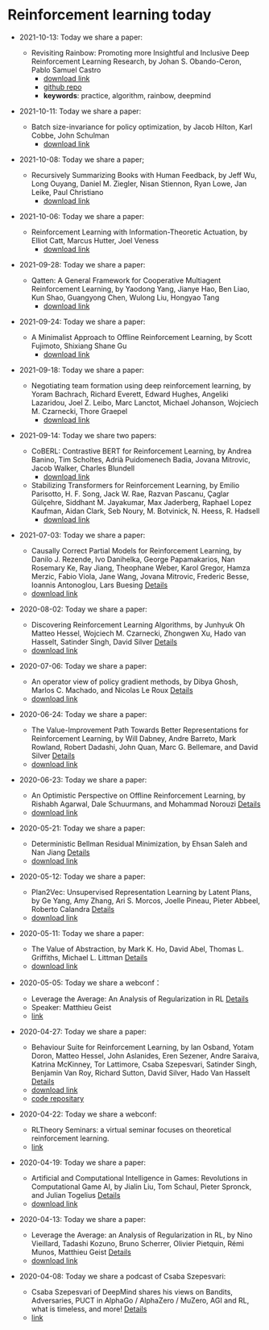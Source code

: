 # Reinforcement learning today

- 2021-10-13: Today we share a paper:
  - Revisiting Rainbow: Promoting more Insightful and Inclusive Deep Reinforcement Learning Research, by Johan S. Obando-Ceron, Pablo Samuel Castro
    - [download link](https://arxiv.org/pdf/2011.14826)
    - [github repo](https://github.com/JohanSamir/revisiting_rainbow)
    - **keywords**: practice, algorithm, rainbow, deepmind
- 2021-10-11: Today we share a paper:
  - Batch size-invariance for policy optimization, by Jacob Hilton, Karl Cobbe, John Schulman
    - [download link](https://arxiv.org/pdf/2110.00641.pdf)
- 2021-10-08: Today we share a paper;
  - Recursively Summarizing Books with Human Feedback, by Jeff Wu, Long Ouyang, Daniel M. Ziegler, Nisan Stiennon, Ryan Lowe, Jan Leike, Paul Christiano
    - [download link](https://arxiv.org/pdf/2109.10862.pdf)
- 2021-10-06: Today we share a paper:
  - Reinforcement Learning with Information-Theoretic Actuation, by Elliot Catt, Marcus Hutter, Joel Veness
    - [download link](https://arxiv.org/pdf/2109.15147.pdf)
- 2021-09-28: Today we share a paper:
  - Qatten: A General Framework for Cooperative Multiagent Reinforcement Learning, by Yaodong Yang, Jianye Hao, Ben Liao, Kun Shao, Guangyong Chen, Wulong Liu, Hongyao Tang
    - [download link](https://arxiv.org/pdf/2002.03939.pdf)
- 2021-09-24: Today we share a paper:
  - A Minimalist Approach to Offline Reinforcement Learning, by Scott Fujimoto, Shixiang Shane Gu
    - [download link](https://arxiv.org/pdf/2106.06860.pdf)
- 2021-09-18: Today we share a paper:
  - Negotiating team formation using deep reinforcement learning, by Yoram Bachrach, Richard Everett, Edward Hughes, Angeliki Lazaridou, Joel Z. Leibo, Marc Lanctot, Michael Johanson, Wojciech M. Czarnecki, Thore Graepel
    - [download link](https://reader.elsevier.com/reader/sd/pii/S0004370220301077?token=ED33ECE3E50DC0E1E045450A04B76DAC639BBFE765C04357C32041DBC5575666D3769AAB5D1C9F1BCB9915173A6ACA30&originRegion=us-east-1&originCreation=20210918054136)

- 2021-09-14: Today we share two papers:
  - CoBERL: Contrastive BERT for Reinforcement Learning, by Andrea Banino, Tim Scholtes, Adrià Puidomenech Badia, Jovana Mitrovic, Jacob Walker, Charles Blundell
    - [download link](https://arxiv.org/pdf/2107.05431.pdf)
  - Stabilizing Transformers for Reinforcement Learning, by Emilio Parisotto, H. F. Song, Jack W. Rae, Razvan Pascanu, Çaglar Gülçehre, Siddhant M. Jayakumar, Max Jaderberg, Raphael Lopez Kaufman, Aidan Clark, Seb Noury, M. Botvinick, N. Heess, R. Hadsell
    - [download link](https://arxiv.org/pdf/1910.06764.pdf)
- 2021-07-03: Today we share a paper:
  - Causally Correct Partial Models for Reinforcement Learning, by Danilo J. Rezende, Ivo Danihelka, George Papamakarios, Nan Rosemary Ke, Ray Jiang, Theophane Weber, Karol Gregor, Hamza Merzic, Fabio Viola, Jane Wang, Jovana Mitrovic, Frederic Besse, Ioannis Antonoglou, Lars Buesing [Details](2021-07-03.md)
  - [download link](https://arxiv.org/pdf/2002.02836v1.pdf)
- 2020-08-02: Today we share a paper:
  - Discovering Reinforcement Learning Algorithms, by Junhyuk Oh Matteo Hessel, Wojciech M. Czarnecki, Zhongwen Xu, Hado van Hasselt, Satinder Singh, David Silver [Details](2020-08-02.md)
  - [download link](https://arxiv.org/pdf/2007.08794v1.pdf)
  
- 2020-07-06: Today we share a paper:
  - An operator view of policy gradient methods, by Dibya Ghosh, Marlos C. Machado, and Nicolas Le Roux [Details](2020-07-06.md)
  - [download link](https://arxiv.org/pdf/2006.11266.pdf)

- 2020-06-24: Today we share a paper:
  - The Value-Improvement Path Towards Better Representations for Reinforcement Learning, by Will Dabney, Andre Barreto, Mark Rowland, Robert Dadashi, John Quan, Marc G. Bellemare, and David Silver [Details](2020-06-24.md)
  - [download link](https://arxiv.org/pdf/2006.02243.pdf)

- 2020-06-23: Today we share a paper:
  - An Optimistic Perspective on Offline Reinforcement Learning, by Rishabh Agarwal, Dale Schuurmans, and Mohammad Norouzi [Details](2020-06-23.md)
  - [download link](https://arxiv.org/pdf/1907.04543.pdf)
  
- 2020-05-21: Today we share a paper:
  - Deterministic Bellman Residual Minimization, by Ehsan Saleh and Nan Jiang [Details](2020-05-21.md)
  - [download link](https://pdfs.semanticscholar.org/a47e/9b858af68ded7c31432a9da04b3f4e666b1d.pdf?_ga=2.26312702.2115660324.1590053392-954161124.1587456871)
  
- 2020-05-12: Today we share a paper:
  - Plan2Vec: Unsupervised Representation Learning by Latent Plans, by Ge Yang, Amy Zhang, Ari S. Morcos, Joelle Pineau, Pieter Abbeel, Roberto Calandra [Details](2020-05-13.md)
  - [download link](https://arxiv.org/pdf/2005.03648)

- 2020-05-11: Today we share a paper:
  - The Value of Abstraction, by Mark K. Ho, David Abel, Thomas L. Griffiths, Michael L. Littman [Details](2020-05-11.md)
  - [download link](http://cocosci.princeton.edu/papers/valueofabstraction.pdf)

- 2020-05-05: Today we share a webconf：
  - Leverage the Average: An Analysis of Regularization in RL [Details](2020-05-05.md)
  - Speaker: Matthieu Geist 
  - [link](https://www.youtube.com/watch?v=DfJHL7IjCnY&feature=youtu.be)

- 2020-04-27: Today we share a paper:
  - Behaviour Suite for Reinforcement Learning, by Ian Osband, Yotam Doron, Matteo Hessel, John Aslanides, Eren Sezener, Andre Saraiva, Katrina McKinney, Tor Lattimore, Csaba Szepesvari, Satinder Singh, Benjamin Van Roy, Richard Sutton, David Silver, Hado Van Hasselt [Details](2020-04-27.md)
  - [download link](https://openreview.net/pdf?id=rygf-kSYwH)
  - [code repositary](https://github.com/deepmind/bsuite)

- 2020-04-22: Today we share a webconf:
  - RLTheory Seminars: a virtual seminar focuses on theoretical reinforcement learning. 
  - [link](https://sites.google.com/view/rltheoryseminars)

- 2020-04-19: Today we share a paper:
  - Artificial and Computational Intelligence in Games: Revolutions in Computational Game AI, by Jialin Liu, Tom Schaul, Pieter Spronck, and Julian Togelius [Details](2020-04-19.md)
  - [download link](https://drops.dagstuhl.de/opus/volltexte/2020/12011/pdf/dagrep_v009_i012_p067_19511.pdf#page=9)

- 2020-04-13: Today we share a paper:
  - Leverage the Average: an Analysis of Regularization in RL, by Nino Vieillard, Tadashi Kozuno, Bruno Scherrer, Olivier Pietquin, Rémi Munos, Matthieu Geist [Details](2020-04-13.md)
  - [download link](https://arxiv.org/pdf/2003.14089)

- 2020-04-08: Today we share a podcast of Csaba Szepesvari: 
  - Csaba Szepesvari of DeepMind shares his views on Bandits, Adversaries, PUCT in AlphaGo / AlphaZero / MuZero, AGI and RL, what is timeless, and more! [Details](2020-04-08.md)
  - [link](https://www.talkrl.com/episodes/csaba-szepesvari)


